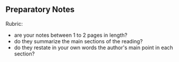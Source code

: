 ## Preparatory Notes

Rubric:
  - are your notes between 1 to 2 pages in length?
  - do they summarize the main sections of the reading?
  - do they restate in your own words the author's main point in each section?
